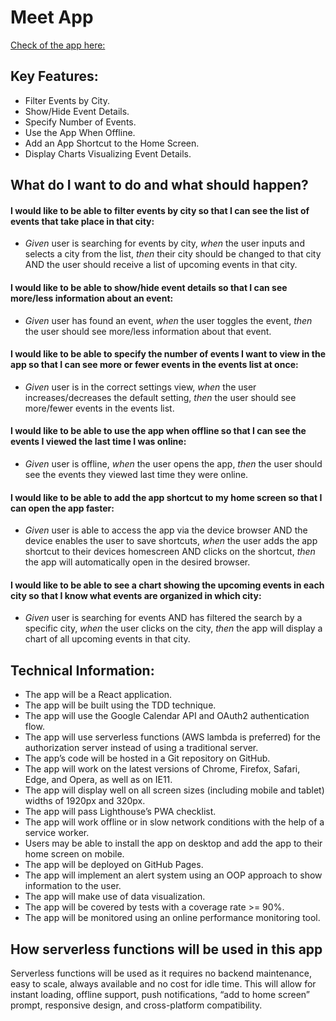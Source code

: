 # Meet App

[Check of the app here: ](https://marksav85.github.io/meet/)

## Key Features:
- Filter Events by City.
- Show/Hide Event Details.
- Specify Number of Events.
- Use the App When Offline.
- Add an App Shortcut to the Home Screen.
- Display Charts Visualizing Event Details.

## What do I want to do and what should happen?

#### I would like to be able to filter events by city so that I can see the list of events that take place in that city:
- *Given* user is searching for events by city, *when* the user inputs and selects a city from the list, *then* their city should be changed to that city AND the user should receive a list of upcoming events in that city.

#### I would like to be able to show/hide event details so that I can see more/less information about an event:
- *Given* user has found an event, *when* the user toggles the event, *then* the user should see more/less information about that event.

#### I would like to be able to specify the number of events I want to view in the app so that I can see more or fewer events in the events list at once:
- *Given* user is in the correct settings view, *when* the user increases/decreases the default setting, *then* the user should see more/fewer events in the events list.

#### I would like to be able to use the app when offline so that I can see the events I viewed the last time I was online:
- *Given* user is offline, *when* the user opens the app, *then* the user should see the events they viewed last time they were online.

#### I would like to be able to add the app shortcut to my home screen so that I can open the app faster:
- *Given* user is able to access the app via the device browser AND the device enables the user to save shortcuts, *when* the user adds the app shortcut to their devices homescreen AND clicks on the shortcut, *then* the app will automatically open in the desired browser.

#### I would like to be able to see a chart showing the upcoming events in each city so that I know what events are organized in which city:
- *Given* user is searching for events AND has filtered the search by a specific city, *when* the user clicks on the city, *then* the app will display a chart of all upcoming events in that city.

## Technical Information:
- The app will be a React application.
- The app will be built using the TDD technique.
- The app will use the Google Calendar API and OAuth2 authentication flow.
- The app will use serverless functions (AWS lambda is preferred) for the authorization server
instead of using a traditional server.
- The app’s code will be hosted in a Git repository on GitHub.
- The app will work on the latest versions of Chrome, Firefox, Safari, Edge, and Opera, as well
as on IE11.
- The app will display well on all screen sizes (including mobile and tablet) widths of 1920px
and 320px.
- The app will pass Lighthouse’s PWA checklist.
- The app will work offline or in slow network conditions with the help of a service worker.
- Users may be able to install the app on desktop and add the app to their home screen on
mobile.
- The app will be deployed on GitHub Pages.
- The app will implement an alert system using an OOP approach to show information to the
user.
- The app will make use of data visualization.
- The app will be covered by tests with a coverage rate >= 90%.
- The app will be monitored using an online performance monitoring tool.

## How serverless functions will be used in this app

Serverless functions will be used as it requires no backend maintenance, easy to scale, always available and no cost for idle time. This will allow for instant loading, offline support, push notifications, “add to home screen” prompt,
responsive design, and cross-platform compatibility.